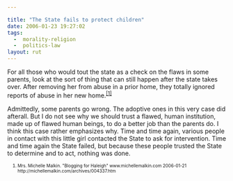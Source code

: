 ```yaml
---

title: "The State fails to protect children"
date: 2006-01-23 19:27:02
tags:
  -  morality-religion
  -  politics-law
layout: rut
---
```


<p>For all those who would tout the state as a check on the flaws in some parents, look at the sort of thing that can still happen after the state takes over.  After removing her from abuse in a prior home, they totally ignored reports of abuse in her new home.<sup><a href="http://michellemalkin.com/archives/004337.htm" title="Blogging for Haleigh">[1]</a></sup></p>

<p>Admittedly, some parents go wrong.  The adoptive ones in this very case did afterall.  But I do not see why we should trust a flawed, human institution, made up of flawed human beings, to do a better job than the parents do.  I think this case rather emphasizes why.  Time and time again, various people in contact with this little girl contacted the State to ask for intervention.  Time and time again the State failed, but because these people trusted the State to determine and to act, nothing was done.</p>

<ol><font size="-2"><li><font size="-2">Mrs. Michelle Malkin.  "Blogging for Haleigh" www.michellemalkin.com 2006-01-21 http://michellemalkin.com/archives/004337.htm  
</font></li></font></ol>

